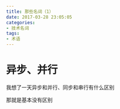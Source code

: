 ```yaml
---
title: 那些名词（1）
date: 2017-03-28 23:05:05
categories:
- 技术名词
tags:
- 术语
---
```


# 异步、并行

我想了一天异步和并行、同步和串行有什么区别

<!-- more -->

那就是基本没有区别
